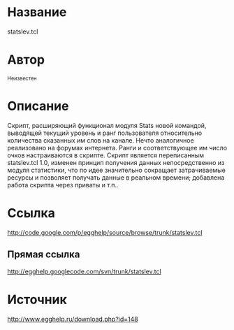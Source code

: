 # Название #
statslev.tcl


# Автор #
<sup>Неизвестен</sup>


# Описание #
Скрипт, расширяющий функционал модуля Stats новой командой, выводящей текущий уровень и ранг пользователя относительно количества сказанных им слов на канале. Нечто аналогичное реализовано на форумах интернета. Ранги и соответствующее им число очков настраиваются в скрипте. Скрипт является переписанным statslev.tcl 1.0, изменен принцип получения данных непосредственно из модуля статистики, что по идее значительно сокращает затрачиваемые ресурсы и позволяет получать данные в реальном времени; добавлена работа скрипта через приваты и т.п..


# Ссылка #
http://code.google.com/p/egghelp/source/browse/trunk/statslev.tcl

## Прямая ссылка ##
http://egghelp.googlecode.com/svn/trunk/statslev.tcl


# Источник #
http://www.egghelp.ru/download.php?id=148


